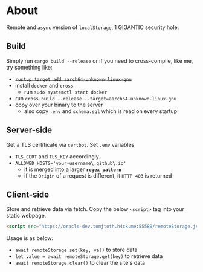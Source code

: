 # About

Remote and `async` version of `localStorage`, 1 GIGANTIC security hole.

## Build

Simply run `cargo build --release` or if you need to cross-compile, like me, try something like:
- ~~`rustup target add aarch64-unknown-linux-gnu`~~
- install `docker` and `cross`
    - run `sudo systemctl start docker`
- run `cross build --release --target=aarch64-unknown-linux-gnu`
- copy over your binary to the server
    - also copy `.env` and `schema.sql` which is read on every startup

## Server-side

Get a TLS certificate via `certbot`. 
Set `.env` variables 
- `TLS_CERT` and `TLS_KEY` accordingly.
- `ALLOWED_HOSTS='your-username\.github\.io'`
    - it is merged into a larger **`regex pattern`**
    - if the `Origin` of a request is different, it `HTTP 403` is returned

## Client-side

Store and retrieve data via fetch. Copy the below `<script>` tag into your static webpage.

```html
<script src="https://oracle-dev.tomjtoth.h4ck.me:55589/remoteStorage.js">
```

Usage is as below:
- `await remoteStorage.set(key, val)` to store data
- `let value = await remoteStorage.get(key)` to retrieve data
- `await remoteStorage.clear()` to clear the site's data
